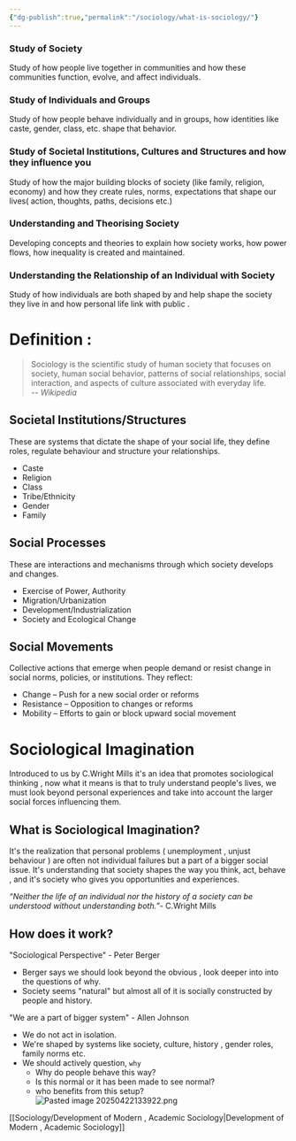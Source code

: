 ```yaml
---
{"dg-publish":true,"permalink":"/sociology/what-is-sociology/"}
---
```



### Study of Society

Study of how people live together in communities and how these communities function, evolve, and affect individuals.

### Study of Individuals and Groups

Study of how people behave individually and in groups, how identities like caste, gender, class, etc. shape that behavior.

### Study of Societal Institutions, Cultures and Structures and how they influence you

Study of how the major building blocks of society (like family, religion, economy) and how they create rules, norms, expectations that shape our lives( action, thoughts, paths, decisions etc.)
### Understanding and Theorising Society

Developing concepts and theories to explain how society works, how power flows, how inequality is created and maintained.
### Understanding the Relationship of an Individual with Society

Study of how individuals are both shaped by and help shape the society they live in and how personal life link with public .

# Definition :

> Sociology is the scientific study of human society that focuses on society, human social behavior, patterns of social relationships, social interaction, and aspects of culture associated with everyday life.  
> -- _Wikipedia_

## Societal Institutions/Structures

These are systems that dictate the shape of your social life, they define roles, regulate behaviour and structure your relationships.
- Caste
- Religion
- Class
- Tribe/Ethnicity
- Gender    
- Family


## Social Processes

These are interactions and mechanisms through which society develops and changes.
- Exercise of Power, Authority
- Migration/Urbanization
- Development/Industrialization
- Society and Ecological Change
## Social Movements

Collective actions that emerge when people demand or resist change in social norms, policies, or institutions. They reflect:

- Change – Push for a new social order or reforms
- Resistance – Opposition to changes or reforms
- Mobility – Efforts to gain or block upward social movement

# Sociological Imagination

Introduced to us by C.Wright Mills it's an idea that promotes sociological thinking , now what it means is that to truly understand people's lives, we must look beyond personal experiences and take into account the larger social forces influencing them.

## What is Sociological Imagination?

It's the realization that personal problems ( unemployment , unjust behaviour ) are often not individual failures but a part of a bigger social issue.
It's understanding that society shapes the way you think, act, behave , and it's society who gives you opportunities and experiences.

_“Neither the life of an individual nor the history of a society can be understood without understanding both.”_- C.Wright Mills


## How does it work?

"Sociological Perspective" - Peter Berger
- Berger says we should look beyond the obvious , look deeper into into the questions of why.
- Society seems "natural" but almost all of it is socially constructed by people and history.

"We are a part of bigger system" - Allen Johnson

- We do not act in isolation.
- We're shaped by systems like society, culture, history , gender roles, family norms etc.
- We should actively question, `why` 
  - Why do people behave this way?
  - Is this normal or it has been made to see normal?
  - who benefits from this setup?
![Pasted image 20250422133922.png](/img/user/Sociology/Pasted%20image%2020250422133922.png)

[[Sociology/Development of Modern , Academic Sociology\|Development of Modern , Academic Sociology]]

